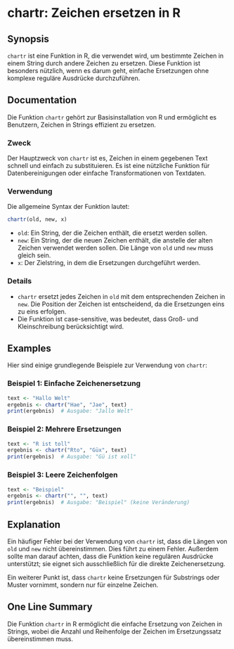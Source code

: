<!--
Meta Description: # chartr: Zeichen ersetzen in R ## Synopsis `chartr` ist eine Funktion in R, die verwendet wird, um bestimmte Zeichen in einem String durch andere Zei...
Meta Keywords: die, zeichen, chartr, ist, der
-->

# chartr: Zeichen ersetzen in R

## Synopsis
`chartr` ist eine Funktion in R, die verwendet wird, um bestimmte Zeichen in einem String durch andere Zeichen zu ersetzen. Diese Funktion ist besonders nützlich, wenn es darum geht, einfache Ersetzungen ohne komplexe reguläre Ausdrücke durchzuführen.

## Documentation
Die Funktion `chartr` gehört zur Basisinstallation von R und ermöglicht es Benutzern, Zeichen in Strings effizient zu ersetzen. 

### Zweck
Der Hauptzweck von `chartr` ist es, Zeichen in einem gegebenen Text schnell und einfach zu substituieren. Es ist eine nützliche Funktion für Datenbereinigungen oder einfache Transformationen von Textdaten.

### Verwendung
Die allgemeine Syntax der Funktion lautet:

```R
chartr(old, new, x)
```

- `old`: Ein String, der die Zeichen enthält, die ersetzt werden sollen.
- `new`: Ein String, der die neuen Zeichen enthält, die anstelle der alten Zeichen verwendet werden sollen. Die Länge von `old` und `new` muss gleich sein.
- `x`: Der Zielstring, in dem die Ersetzungen durchgeführt werden.

### Details
- `chartr` ersetzt jedes Zeichen in `old` mit dem entsprechenden Zeichen in `new`. Die Position der Zeichen ist entscheidend, da die Ersetzungen eins zu eins erfolgen.
- Die Funktion ist case-sensitive, was bedeutet, dass Groß- und Kleinschreibung berücksichtigt wird.

## Examples
Hier sind einige grundlegende Beispiele zur Verwendung von `chartr`:

### Beispiel 1: Einfache Zeichenersetzung
```R
text <- "Hallo Welt"
ergebnis <- chartr("Hae", "Jae", text)
print(ergebnis)  # Ausgabe: "Jallo Welt"
```

### Beispiel 2: Mehrere Ersetzungen
```R
text <- "R ist toll"
ergebnis <- chartr("Rto", "Güx", text)
print(ergebnis)  # Ausgabe: "Gü ist xoll"
```

### Beispiel 3: Leere Zeichenfolgen
```R
text <- "Beispiel"
ergebnis <- chartr("", "", text)
print(ergebnis)  # Ausgabe: "Beispiel" (keine Veränderung)
```

## Explanation
Ein häufiger Fehler bei der Verwendung von `chartr` ist, dass die Längen von `old` und `new` nicht übereinstimmen. Dies führt zu einem Fehler. Außerdem sollte man darauf achten, dass die Funktion keine regulären Ausdrücke unterstützt; sie eignet sich ausschließlich für die direkte Zeichenersetzung. 

Ein weiterer Punkt ist, dass `chartr` keine Ersetzungen für Substrings oder Muster vornimmt, sondern nur für einzelne Zeichen.

## One Line Summary
Die Funktion `chartr` in R ermöglicht die einfache Ersetzung von Zeichen in Strings, wobei die Anzahl und Reihenfolge der Zeichen im Ersetzungssatz übereinstimmen muss.